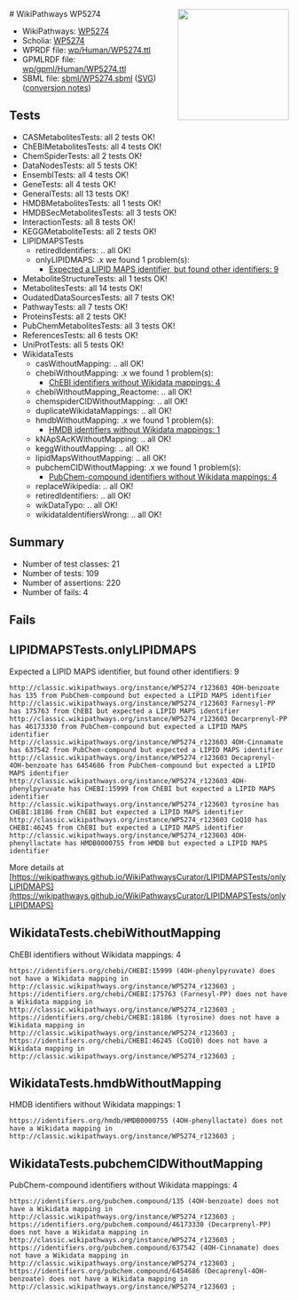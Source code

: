 <img style="float: right; width: 200px" src="../logo.png" />
# WikiPathways WP5274

* WikiPathways: [WP5274](https://identifiers.org/wikipathways:WP5274)
* Scholia: [WP5274](https://scholia.toolforge.org/wikipathways/WP5274)
* WPRDF file: [wp/Human/WP5274.ttl](../wp/Human/WP5274.ttl)
* GPMLRDF file: [wp/gpml/Human/WP5274.ttl](../wp/gpml/Human/WP5274.ttl)
* SBML file: [sbml/WP5274.sbml](../sbml/WP5274.sbml) ([SVG](../sbml/WP5274.svg)) ([conversion notes](../sbml/WP5274.txt))

## Tests
* CASMetabolitesTests: all 2 tests OK!
* ChEBIMetabolitesTests: all 4 tests OK!
* ChemSpiderTests: all 2 tests OK!
* DataNodesTests: all 5 tests OK!
* EnsemblTests: all 4 tests OK!
* GeneTests: all 4 tests OK!
* GeneralTests: all 13 tests OK!
* HMDBMetabolitesTests: all 1 tests OK!
* HMDBSecMetabolitesTests: all 3 tests OK!
* InteractionTests: all 8 tests OK!
* KEGGMetaboliteTests: all 2 tests OK!
* LIPIDMAPSTests
    * retiredIdentifiers: .. all OK!
    * onlyLIPIDMAPS: .x we found 1 problem(s):
        * [Expected a LIPID MAPS identifier, but found other identifiers: 9](#48cc60c0)
* MetaboliteStructureTests: all 1 tests OK!
* MetabolitesTests: all 14 tests OK!
* OudatedDataSourcesTests: all 7 tests OK!
* PathwayTests: all 7 tests OK!
* ProteinsTests: all 2 tests OK!
* PubChemMetabolitesTests: all 3 tests OK!
* ReferencesTests: all 6 tests OK!
* UniProtTests: all 5 tests OK!
* WikidataTests
    * casWithoutMapping: .. all OK!
    * chebiWithoutMapping: .x we found 1 problem(s):
        * [ChEBI identifiers without Wikidata mappings: 4](#a8d554d0)
    * chebiWithoutMapping_Reactome: .. all OK!
    * chemspiderCIDWithoutMapping: .. all OK!
    * duplicateWikidataMappings: .. all OK!
    * hmdbWithoutMapping: .x we found 1 problem(s):
        * [HMDB identifiers without Wikidata mappings: 1](#8860e69b)
    * kNApSAcKWithoutMapping: .. all OK!
    * keggWithoutMapping: .. all OK!
    * lipidMapsWithoutMapping: .. all OK!
    * pubchemCIDWithoutMapping: .x we found 1 problem(s):
        * [PubChem-compound identifiers without Wikidata mappings: 4](#e6d6fc2)
    * replaceWikipedia: .. all OK!
    * retiredIdentifiers: .. all OK!
    * wikDataTypo: .. all OK!
    * wikidataIdentifiersWrong: .. all OK!


## Summary

* Number of test classes: 21
* Number of tests: 109
* Number of assertions: 220
* Number of fails: 4

## Fails

<a name="48cc60c0" />

## LIPIDMAPSTests.onlyLIPIDMAPS

Expected a LIPID MAPS identifier, but found other identifiers: 9
```
http://classic.wikipathways.org/instance/WP5274_r123603 4OH-benzoate has 135 from PubChem-compound but expected a LIPID MAPS identifier
http://classic.wikipathways.org/instance/WP5274_r123603 Farnesyl-PP has 175763 from ChEBI but expected a LIPID MAPS identifier
http://classic.wikipathways.org/instance/WP5274_r123603 Decarprenyl-PP has 46173330 from PubChem-compound but expected a LIPID MAPS identifier
http://classic.wikipathways.org/instance/WP5274_r123603 4OH-Cinnamate has 637542 from PubChem-compound but expected a LIPID MAPS identifier
http://classic.wikipathways.org/instance/WP5274_r123603 Decaprenyl-4OH-benzoate has 6454686 from PubChem-compound but expected a LIPID MAPS identifier
http://classic.wikipathways.org/instance/WP5274_r123603 4OH-phenylpyruvate has CHEBI:15999 from ChEBI but expected a LIPID MAPS identifier
http://classic.wikipathways.org/instance/WP5274_r123603 tyrosine has CHEBI:18186 from ChEBI but expected a LIPID MAPS identifier
http://classic.wikipathways.org/instance/WP5274_r123603 CoQ10 has CHEBI:46245 from ChEBI but expected a LIPID MAPS identifier
http://classic.wikipathways.org/instance/WP5274_r123603 4OH-phenyllactate has HMDB0000755 from HMDB but expected a LIPID MAPS identifier
```

More details at [https://wikipathways.github.io/WikiPathwaysCurator/LIPIDMAPSTests/onlyLIPIDMAPS](https://wikipathways.github.io/WikiPathwaysCurator/LIPIDMAPSTests/onlyLIPIDMAPS)

<a name="a8d554d0" />

## WikidataTests.chebiWithoutMapping

ChEBI identifiers without Wikidata mappings: 4
```
https://identifiers.org/chebi/CHEBI:15999 (4OH-phenylpyruvate) does not have a Wikidata mapping in http://classic.wikipathways.org/instance/WP5274_r123603 ; 
https://identifiers.org/chebi/CHEBI:175763 (Farnesyl-PP) does not have a Wikidata mapping in http://classic.wikipathways.org/instance/WP5274_r123603 ; 
https://identifiers.org/chebi/CHEBI:18186 (tyrosine) does not have a Wikidata mapping in http://classic.wikipathways.org/instance/WP5274_r123603 ; 
https://identifiers.org/chebi/CHEBI:46245 (CoQ10) does not have a Wikidata mapping in http://classic.wikipathways.org/instance/WP5274_r123603 ; 
```

<a name="8860e69b" />

## WikidataTests.hmdbWithoutMapping

HMDB identifiers without Wikidata mappings: 1
```
https://identifiers.org/hmdb/HMDB0000755 (4OH-phenyllactate) does not have a Wikidata mapping in http://classic.wikipathways.org/instance/WP5274_r123603 ; 
```

<a name="e6d6fc2" />

## WikidataTests.pubchemCIDWithoutMapping

PubChem-compound identifiers without Wikidata mappings: 4
```
https://identifiers.org/pubchem.compound/135 (4OH-benzoate) does not have a Wikidata mapping in http://classic.wikipathways.org/instance/WP5274_r123603 ; 
https://identifiers.org/pubchem.compound/46173330 (Decarprenyl-PP) does not have a Wikidata mapping in http://classic.wikipathways.org/instance/WP5274_r123603 ; 
https://identifiers.org/pubchem.compound/637542 (4OH-Cinnamate) does not have a Wikidata mapping in http://classic.wikipathways.org/instance/WP5274_r123603 ; 
https://identifiers.org/pubchem.compound/6454686 (Decaprenyl-4OH-benzoate) does not have a Wikidata mapping in http://classic.wikipathways.org/instance/WP5274_r123603 ; 
```

